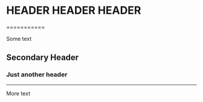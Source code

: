 # HEADER HEADER HEADER
===========

Some text

## Secondary Header

### Just another header

------
More text